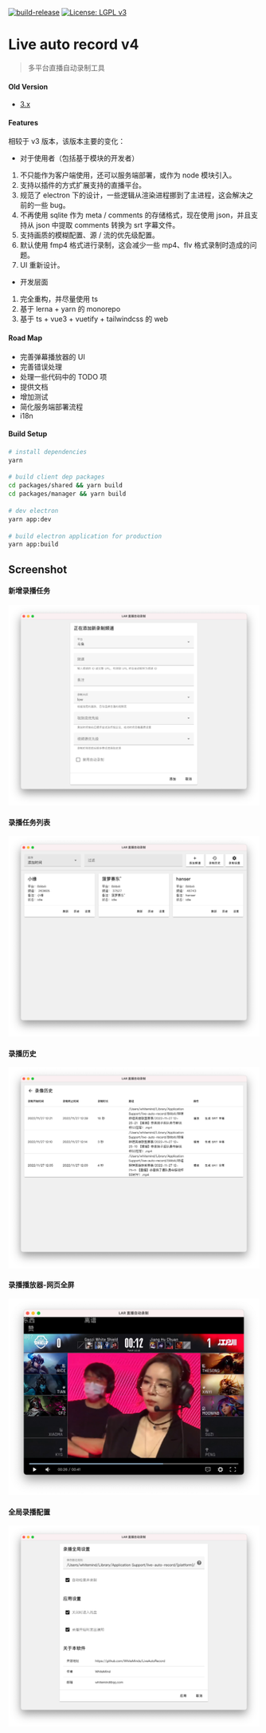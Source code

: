 [![build-release](https://github.com/WhiteMinds/LiveAutoRecord/actions/workflows/release.yml/badge.svg)](https://github.com/WhiteMinds/LiveAutoRecord/actions/workflows/release.yml)
[![License: LGPL v3](https://img.shields.io/badge/License-LGPL%20v3-blue.svg)](https://www.gnu.org/licenses/lgpl-3.0)

# Live auto record v4

> 多平台直播自动录制工具

#### Old Version

- [3.x](https://github.com/WhiteMinds/LiveAutoRecord/tree/3.x)

#### Features

相较于 v3 版本，该版本主要的变化：

- 对于使用者（包括基于模块的开发者）

1. 不只能作为客户端使用，还可以服务端部署，或作为 node 模块引入。
1. 支持以插件的方式扩展支持的直播平台。
1. 规范了 electron 下的设计，一些逻辑从渲染进程挪到了主进程，这会解决之前的一些 bug。
1. 不再使用 sqlite 作为 meta / comments 的存储格式，现在使用 json，并且支持从 json 中提取 comments 转换为 srt 字幕文件。
1. 支持画质的模糊配置、源 / 流的优先级配置。
1. 默认使用 fmp4 格式进行录制，这会减少一些 mp4、flv 格式录制时造成的问题。
1. UI 重新设计。

- 开发层面

1. 完全重构，并尽量使用 ts
1. 基于 lerna + yarn 的 monorepo
1. 基于 ts + vue3 + vuetify + tailwindcss 的 web

#### Road Map

- 完善弹幕播放器的 UI
- 完善错误处理
- 处理一些代码中的 TODO 项
- 提供文档
- 增加测试
- 简化服务端部署流程
- i18n

#### Build Setup

```bash
# install dependencies
yarn

# build client dep packages
cd packages/shared && yarn build
cd packages/manager && yarn build

# dev electron
yarn app:dev

# build electron application for production
yarn app:build
```

## Screenshot

#### 新增录播任务

![](/readme-assets/5.png)

#### 录播任务列表

![](/readme-assets/1.png)

#### 录播历史

![](/readme-assets/2.png)

<!-- #### 录播播放器 -->

<!-- ![](/readme-assets/3.png) -->

#### 录播播放器-网页全屏

![](/readme-assets/4.png)

#### 全局录播配置

![](/readme-assets/6.png)
